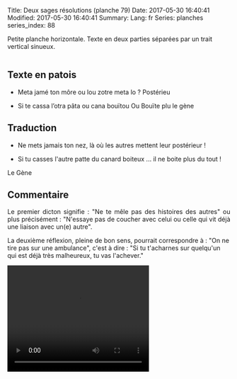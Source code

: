 Title: Deux sages résolutions  (planche 79)
Date: 2017-05-30 16:40:41
Modified: 2017-05-30 16:40:41
Summary: 
Lang: fr
Series: planches
series_index: 88

Petite planche horizontale. Texte en deux parties séparées par un trait vertical sinueux.

<figure class="image-block" style="float: center;">
  <img alt="" src="{static}/images/planche_79.png">
  <figcaption style="max-width: 680px"></figcaption>
</figure>

## Texte en patois
- Meta jamé ton môre ou  lou  zotre  meta  lo  ?  Postérieu


- Si te cassa l’otra pâta ou cana bouïtou  Ou  Bouïte plu          le  gène


## Traduction
- Ne mets jamais ton nez, là où les autres mettent leur postérieur !

- Si tu casses l'autre patte du canard boiteux ... il ne boite plus du tout !

Le Gène

## Commentaire
<p style="text-align:justify;">Le premier dicton signifie : "Ne te mêle pas des histoires des autres" ou plus précisément : "N'essaye pas de coucher avec celui ou celle qui vit déjà une liaison avec un(e) autre".

La deuxième réflexion, pleine de bon sens, pourrait correspondre à : "On ne tire pas sur une ambulance", c'est à dire : "Si tu t'acharnes sur quelqu'un qui est déjà très malheureux, tu vas l'achever."
</p>



<video width="320" height="240" controls>
  <source src="https://d1njpgd0ygatdn.cloudfront.net/video_79.mp4" type="video/mp4">
</video>
